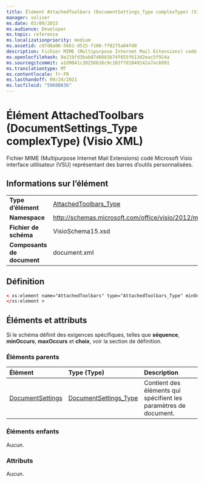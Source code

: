 ```yaml
---
title: Élément AttachedToolbars (DocumentSettings_Type complexType) (Visio XML)
manager: soliver
ms.date: 03/09/2015
ms.audience: Developer
ms.topic: reference
ms.localizationpriority: medium
ms.assetid: cd7d8a06-5661-d515-f106-ff8275a04f40
description: Fichier MIME (Multipurpose Internet Mail Extensions) codé Microsoft Visio interface utilisateur (VSU) représentant des barres d’outils personnalisées.
ms.openlocfilehash: 8e219fd3bab07d6683b74f655f613d2eac5f924a
ms.sourcegitcommit: a1d9041c20256616c9c183f7d1049142a7ac6991
ms.translationtype: MT
ms.contentlocale: fr-FR
ms.lasthandoff: 09/24/2021
ms.locfileid: "59608636"
---
```

# <a name="attachedtoolbars-element-documentsettings_type-complextype-visio-xml"></a>Élément AttachedToolbars (DocumentSettings_Type complexType) (Visio XML)

Fichier MIME (Multipurpose Internet Mail Extensions) codé Microsoft Visio interface utilisateur (VSU) représentant des barres d’outils personnalisées.
  
## <a name="element-information"></a>Informations sur l’élément

|||
|:-----|:-----|
|**Type d’élément** <br/> |[AttachedToolbars_Type](attachedtoolbars_type-complextypevisio-xml.md) <br/> |
|**Namespace** <br/> |http://schemas.microsoft.com/office/visio/2012/main  <br/> |
|**Fichier de schéma** <br/> |VisioSchema15.xsd  <br/> |
|**Composants de document** <br/> |document.xml  <br/> |
   
## <a name="definition"></a>Définition

```XML
< xs:element name="AttachedToolbars" type="AttachedToolbars_Type" minOccurs="0" maxOccurs="1" >
</xs:element >
```

## <a name="elements-and-attributes"></a>Éléments et attributs

Si le schéma définit des exigences spécifiques, telles que **séquence**, **minOccurs**, **maxOccurs** et **choix**, voir la section de définition. 
  
### <a name="parent-elements"></a>Éléments parents

|**Élément**|**Type (Type)**|**Description**|
|:-----|:-----|:-----|
|[DocumentSettings](documentsettings-element-visiodocument_type-complextypevisio-xml.md) <br/> |[DocumentSettings_Type](documentsettings_type-complextypevisio-xml.md) <br/> |Contient des éléments qui spécifient les paramètres de document.  <br/> |
   
### <a name="child-elements"></a>Éléments enfants

Aucun.
  
### <a name="attributes"></a>Attributs

Aucun.
  


